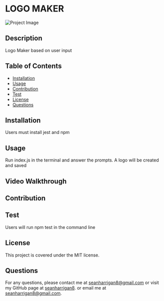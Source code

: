 
# LOGO MAKER

![Project Image]()

## Description

Logo Maker based on user input

## Table of Contents

* [Installation](#installation)
* [Usage](#usage)
* [Contribution](#contribution)
* [Test](#test)
* [License](#license)
* [Questions](#questions)

## Installation

Users must install jest and npm

## Usage

Run index.js in the terminal and answer the prompts. A logo will be created and saved

## Video Walkthrough


## Contribution


## Test

Users will run npm test in the command line

## License
This project is covered under the MIT license.

## Questions
For any questions, please contact me at seanharrigan8@gmail.com or visit my GitHub page at [seanharrigan8](https://github.com/seanharrigan8).
or email me at seanharrigan8@gmail.com.
